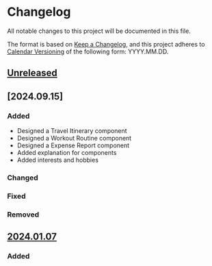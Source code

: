 # Changelog

All notable changes to this project will be documented in this file.

The format is based on [Keep a Changelog](https://keepachangelog.com/en/1.1.0/),
and this project adheres to [Calendar Versioning](https://calver.org/) of
the following form: YYYY.MM.DD.

## [Unreleased]

## [2024.09.15]

### Added

- Designed a Travel Itinerary component
- Designed a Workout Routine component
- Designed a Expense Report component
- Added explanation for components
- Added interests and hobbies

### Changed

### Fixed

### Removed

## [2024.01.07]

### Added

[unreleased]: https://github.com/jrg94/portfolio-project/compare/v2024.08.07...HEAD
[2024.08.07]: https://github.com/jrg94/portfolio-project/compare/v2024.01.07...v2024.08.07
[2024.01.07]: https://github.com/jrg94/portfolio-project/releases/tag/v2024.01.07
